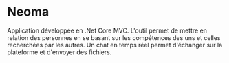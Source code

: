 # Neoma
Application développée en .Net Core MVC.
L'outil permet de mettre en relation des personnes en se basant sur les compétences des uns et celles recherchées par les autres.
Un chat en temps réel permet d'échanger sur la plateforme et d'envoyer des fichiers.

